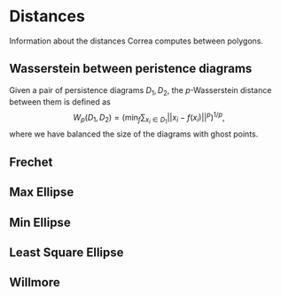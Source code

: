 # Distances

Information about the distances Correa computes between polygons.

## Wasserstein between peristence diagrams
Given a pair of persistence diagrams $D_1, D_2$, the $p$-Wasserstein distance between them is defined as $$W_p(D_1,D_2) = \left ( \min_{f} \sum_{x_i \in D_1} || x_i - f(x_i) ||^p\right)^{1/p},$$ where we have balanced the size of the diagrams with ghost points.

## Frechet

## Max Ellipse

## Min Ellipse

## Least Square Ellipse

## Willmore
